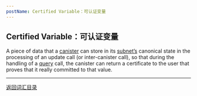 ```yaml
---
postName: Certified Variable：可认证变量
---
```

## Certified Variable：可认证变量

A piece of data that a [canister](canisters) can store in its [subnet’s](../S/subnet) canonical state in the processing of an update call (or inter-canister call), so that during the handling of a [query](../Q/query) call, the canister can return a certificate to the user that proves that it really committed to that value.

---
[返回词汇目录](../glossary)